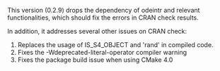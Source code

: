 
This version (0.2.9) drops the dependency of odeintr 
and relevant functionalities, which should fix the 
errors in CRAN check results.

In addition, it addresses several other issues on CRAN
check:

1. Replaces the usage of IS_S4_OBJECT and 'rand' in compiled code. 
2. Fixes the -Wdeprecated-literal-operator compiler warning
3. Fixes the package build issue when using CMake 4.0

